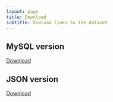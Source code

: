 ```yaml
---
layout: page
title: Download
subtitle: Dowload links to the dataset
---
```


## MySQL version
<a href="/dataset/cve_data.sql" download>Download</a>

## JSON version
<a href="/dataset/cve_data.json" download>Download</a>